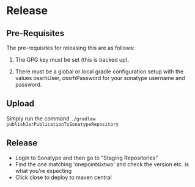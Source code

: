 # Release

## Pre-Requisites

The pre-requisites for releasing this are as follows:

1. The GPG key must be set (this is backed up).

2. There must be a global or local gradle configuration setup with the values ossrhUser, ossrhPassword for your sonatype username and password.


## Upload

Simply run the command `./gradlew publishJarPublicationToSonatypeRepository`


## Release

- Login to Sonatype and then go to "Staging Repositories"
- Find the one matching 'onepointsixtwo' and check the version etc. is what you're expecting
- Click close to deploy to maven central